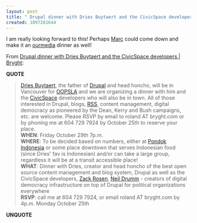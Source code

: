 ```yaml
---
layout: post
title: " Drupal dinner with Dries Buytaert and the CivicSpace developers | Bryght"
created: 1097261644
---
```

<p>I am really looking forward to this! Perhaps <a href="http://marc.blogs.it/">Marc</a> could come down and make it an <a href="http://www.open-media.org/">ourmedia</a> dinner as well!
</p>
<p>
From <a href="http://www.bryght.com/node/view/108">Drupal dinner with Dries Buytaert and the CivicSpace developers | Bryght</a>:
</p><p>
<strong>QUOTE</strong>
</p><blockquote>
<a href="http://www.buytaert.net/">Dries Buytaert</a>, the father of <a href="http://drupal.org/">Drupal</a> and head honcho, will be in Vancouver for <a href="http://www.oopsla.org/">OOPSLA</a> and we are organizing a dinner with him and the <a href="http://civicspacelabs.org/">CivicSpace</a> developers who will also be in town.  All of those interested in Drupal, blogs, <a href="http://www.faganfinder.com/search/rss.shtml">RSS</a>, content management, digital democracy as pioneered by the Dean, Kerry and Bush campaigns, etc. are welcome.  Please RSVP by email to roland AT bryght.com or by phoning me at 604 729 7924 by October 25th to reserve your place.
<!--break-->
<br /><b>WHEN</b>: Friday October 29th 7p.m.
<br /><b>WHERE</b>: To be decided based on numbers, either at <a href="http://www.vaneats.com/reviews/restaurants/pondok.indonesia">Pondok Indonesia</a> or some place downtown that serves Indonesian food (since Dries' fav is Indonesian) and/or can take a large group, regardless it will be at a transit accessible place!
<br /><b>WHAT</b>: Dinner with Dries, creator and head honcho of the best open source content management and blog system, Drupal as well as
the CivicSpace developers, <a href="http://www.zacker.org/">Zack Rosen</a>, <a href="http://delocalizedham.com/">Neil Drumm</a> - creators of digital democracy infrastructure on top of Drupal for political organizations everywhere
<br /><b>RSVP</b>: call me at 604 729 7924, or email roland AT bryght.com by 4p.m. Monday October 25th
</blockquote><p>
<strong>UNQUOTE</strong>
</p>

